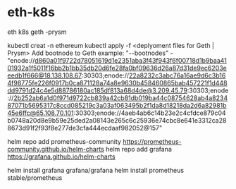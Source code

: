 # eth-k8s
eth k8s geth -prysm


kubectl creat -n ethereum
kubectl apply -f <deplyoment files for Geth | Prysm> 
Add bootnode to Geth example:
"--bootnodes"
          - "enode://d860a01f9722d78051619d1e2351aba3f43f943f6f00718d1b9baa4101932a1f5011f16bb2b1bb35db20d6fe28fa0bf09636d26a87d31de9ec6203eeedb1f666@18.138.108.67:30303;enode://22a8232c3abc76a16ae9d6c3b164f98775fe226f0917b0ca871128a74a8e9630b458460865bab457221f1d448dd9791d24c4e5d88786180ac185df813a68d4de@3.209.45.79:30303;enode://2b252ab6a1d0f971d9722cb839a42cb81db019ba44c08754628ab4a823487071b5695317c8ccd085219c3a03af063495b2f1da8d18218da2d6a82981b45e6ffc@65.108.70.101:30303;enode://4aeb4ab6c14b23e2c4cfdce879c04b0748a20d8e9b59e25ded2a08143e265c6c25936e74cbc8e641e3312ca288673d91f2f93f8e277de3cfa444ecdaaf982052@157"
          
 
 helm repo add prometheus-community https://prometheus-community.github.io/helm-charts
 helm repo add grafana https://grafana.github.io/helm-charts

 helm install grafana grafana/grafana
 helm install prometheus stable/prometheus

